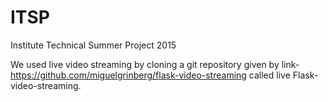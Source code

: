 # ITSP
Institute Technical Summer Project 2015

We used live video streaming by cloning a git repository given by link-https://github.com/miguelgrinberg/flask-video-streaming
called live Flask-video-streaming.


